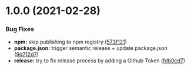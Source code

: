 # 1.0.0 (2021-02-28)


### Bug Fixes

* **npm:** skip publishing to npm registry ([573f121](https://github.com/elfrank/simple-nodejs-app/commit/573f12183e1721355eacab7d9c63789f83d574ed))
* **package.json:** trigger semantic release + update package.json ([9d712d7](https://github.com/elfrank/simple-nodejs-app/commit/9d712d7dfac81aa8de4516f130154e800df949ab))
* **release:** try to fix release process by adding a Github Token ([fdb0cd7](https://github.com/elfrank/simple-nodejs-app/commit/fdb0cd7ec1bf52b476b04d1afbafdf5c27960a3b))
